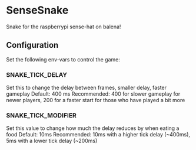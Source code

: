 # SenseSnake

Snake for the raspberrypi sense-hat on balena!

## Configuration

Set the following env-vars to control the game:

### SNAKE_TICK_DELAY
Set this to change the delay between frames, smaller delay, faster gameplay
Default: 400 ms
Recommended: 400 for slower gameplay for newer players, 200 for a faster start for those who have played a bit more

### SNAKE_TICK_MODIFIER
Set this value to change how much the delay reduces by when eating a food
Default: 10ms
Recommended: 10ms with a higher tick delay (~400ms), 5ms with a lower tick delay (~200ms)
